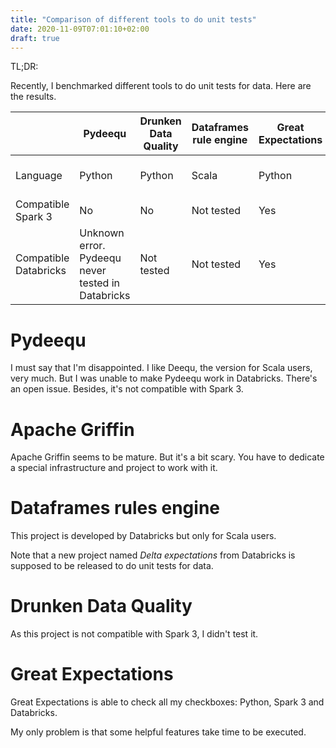 ```yaml
---
title: "Comparison of different tools to do unit tests"
date: 2020-11-09T07:01:10+02:00
draft: true
---
```


TL;DR:

Recently, I benchmarked different tools to do unit tests for data. Here are the results.

|                       | Pydeequ                                           | Drunken Data Quality | Dataframes rule engine | Great Expectations | Apache Griffin                |
|-----------------------|---------------------------------------------------|----------------------|------------------------|--------------------|-------------------------------|
| Language              | Python                                            | Python               | Scala                  | Python             | Json, outside of code         |
| Compatible Spark 3    | No                                                | No                   | Not tested             | Yes                | X                             |
| Compatible Databricks | Unknown error. Pydeequ never tested in Databricks | Not tested           | Not tested             | Yes                | Not tested. Need Hive to work |

# Pydeequ

I must say that I'm disappointed. I like Deequ, the version for Scala users, very much.
But I was unable to make Pydeequ work in Databricks. There's an open issue.
Besides, it's not compatible with Spark 3.

# Apache Griffin

Apache Griffin seems to be mature. But it's a bit scary. 
You have to dedicate a special infrastructure and project to work with it.

# Dataframes rules engine

This project is developed by Databricks but only for Scala users.

Note that a new project named *Delta expectations* from Databricks is supposed to be released to do unit tests for data.

# Drunken Data Quality

As this project is not compatible with Spark 3, I didn't test it.

# Great Expectations

Great Expectations is able to check all my checkboxes: Python, Spark 3 and Databricks.

My only problem is that some helpful features take time to be executed.
